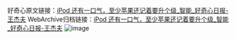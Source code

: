 好奇心原文链接：[iPod 还有一口气，至少苹果还记着要升个级_智能_好奇心日报-王杰夫](https://www.qdaily.com/articles/8885.html)
WebArchive归档链接：[iPod 还有一口气，至少苹果还记着要升个级_智能_好奇心日报-王杰夫](http://web.archive.org/web/20190623153617/https://www.qdaily.com/articles/8885.html)
![image](http://ww3.sinaimg.cn/large/007d5XDpgy1g3ve0yr0o5j30u02ht7wh)